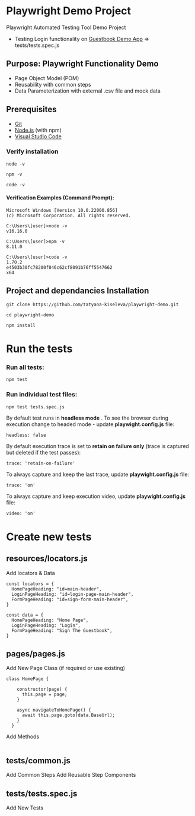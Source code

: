 # Playwright Demo Project

Playwright Automated Testing Tool Demo Project
* Testing Login functionality on [Guestbook Demo App](https://testautomationpro.com/aut/) => tests/tests.spec.js

## Purpose: Playwright Functionality Demo
* Page Object Model (POM)
* Reusability with common steps
* Data Parameterization with external .csv file and mock data

## Prerequisites

* [Git](https://git-scm.com/)
* [Node.js](https://nodejs.org/) (with npm)
* [Visual Studio Code](https://code.visualstudio.com/)

### Verify installation
```
node -v
```
```
npm -v
```
```
code -v
```
#### Verification Examples (Command Prompt):
```
Microsoft Windows [Version 10.0.22000.856]
(c) Microsoft Corporation. All rights reserved.

C:\Users\[user]>node -v
v16.16.0

C:\Users\[user]>npm -v
8.11.0

C:\Users\[user]>code -v
1.70.2
e4503b30fc78200f846c62cf8091b76ff5547662
x64

```


## Project and dependancies Installation
```
git clone https://github.com/tatyana-kiseleva/playwright-demo.git
```
```
cd playwright-demo
```
```
npm install
```

# Run the tests
### Run all tests:
  ```
  npm test 
  ```
### Run individual test files:
  ```
  npm test tests.spec.js
  ```

By default test runs in **headless mode** . To see the browser during execution change to headed mode - update **playwight.config.js** file:
```
headless: false
```
By default execution trace is set to **retain on failure only** (trace is captured but deleted if the test passes):
```
trace: 'retain-on-failure'
```
To always capture and keep the last trace, update **playwight.config.js** file:
```
trace: 'on'
``` 
To always capture and keep execution video, update **playwight.config.js** file:
```
video: 'on'
``` 

### 

# Create new tests
## resources/locators.js
Add locators & Data
```
const locators = {
  HomePageHeading: "id=main-header",
  LoginPageHeading: "id=login-page-main-header",
  FormPageHeading: "id=sign-form-main-header",
}
```
```
const data = {
  HomePageHeading: "Home Page",
  LoginPageHeading: "Login",
  FormPageHeading: "Sign The Guestbook",
}
```


## pages/pages.js
Add New Page Class (if required or use existing)

```
class HomePage {

    constructor(page) {
      this.page = page;
    }

    async navigateToHomePage() {
      await this.page.goto(data.BaseUrl);
    }
  }
```
Add Methods
```

```

## tests/common.js
Add Common Steps
Add Reusable Step Components

## tests/tests.spec.js
Add New Tests 